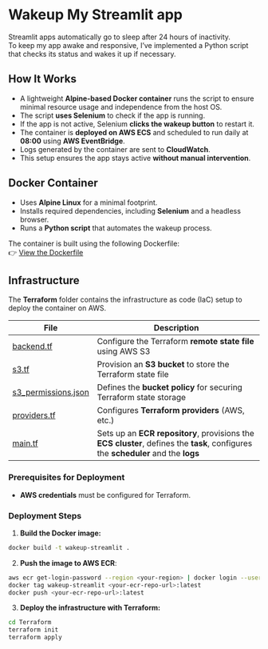 # **Wakeup My Streamlit app**
Streamlit apps automatically go to sleep after 24 hours of inactivity.  
To keep my app awake and responsive, I’ve implemented a Python script that checks its status and wakes it up if necessary.  

## **How It Works**
- A lightweight **Alpine-based Docker container** runs the script to ensure minimal resource usage and independence from the host OS.
- The script **uses Selenium** to check if the app is running.
- If the app is not active, Selenium **clicks the wakeup button** to restart it.
- The container is **deployed on AWS ECS** and scheduled to run daily at **08:00** using **AWS EventBridge**.
- Logs generated by the container are sent to **CloudWatch**.
- This setup ensures the app stays active **without manual intervention**.

## **Docker Container**
- Uses **Alpine Linux** for a minimal footprint.
- Installs required dependencies, including **Selenium** and a headless browser.
- Runs a **Python script** that automates the wakeup process.

The container is built using the following Dockerfile:  
👉 [View the Dockerfile](Dockerfile)

## **Infrastructure**
The **Terraform** folder contains the infrastructure as code (IaC) setup to deploy the container on AWS.

| File                                                 | Description                                                                                                                        |
|------------------------------------------------------|------------------------------------------------------------------------------------------------------------------------------------|
| [backend.tf](Terraform/backend.tf)                   | Configure the Terraform **remote state file** using AWS S3                                                                         |
| [s3.tf](Terraform/s3.tf)                             | Provision an **S3 bucket** to store the Terraform state file                                                                       |
| [s3_permissions.json](Terraform/s3_permissions.json) | Defines the **bucket policy** for securing Terraform state storage                                                                 |
| [providers.tf](Terraform/providers.tf)               | Configures **Terraform providers** (AWS, etc.)                                                                                     |
| [main.tf](Terraform/main.tf)                         | Sets up an **ECR repository**, provisions the **ECS cluster**, defines the **task**, configures the **scheduler** and the **logs** |

### **Prerequisites for Deployment**
- **AWS credentials** must be configured for Terraform.

### **Deployment Steps**
1. **Build the Docker image:**
```sh
docker build -t wakeup-streamlit .
```
2. **Push the image to AWS ECR**:
```sh
aws ecr get-login-password --region <your-region> | docker login --username AWS --password-stdin <your-ecr-repo-url>
docker tag wakeup-streamlit <your-ecr-repo-url>:latest
docker push <your-ecr-repo-url>:latest
```
3. **Deploy the infrastructure with Terraform:**
```sh
cd Terraform  
terraform init  
terraform apply  
```